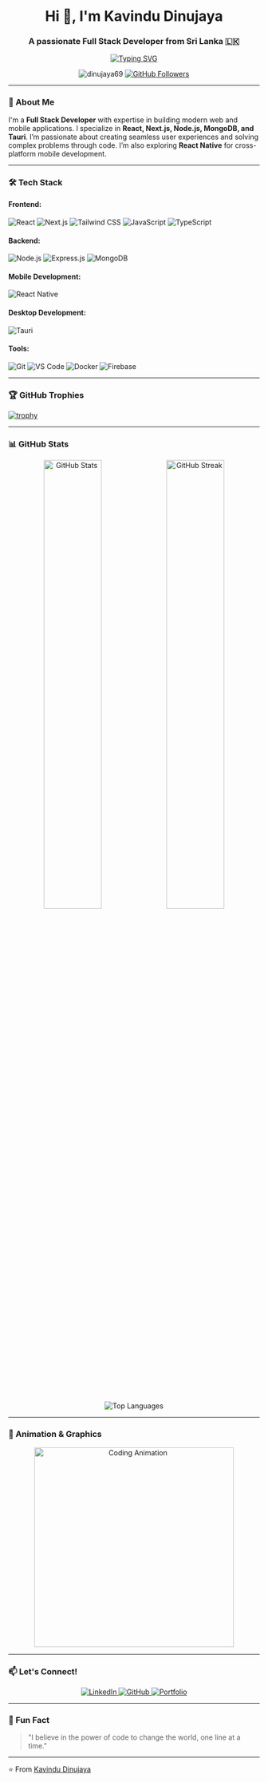 <h1 align="center">Hi 👋, I'm Kavindu Dinujaya</h1>
<h3 align="center">A passionate Full Stack Developer from Sri Lanka 🇱🇰</h3>

<p align="center">
  <a href="https://github.com/Dinujaya69">
    <img src="https://readme-typing-svg.demolab.com?font=Fira+Code&pause=1000&color=00FF00&center=true&vCenter=true&width=435&lines=Welcome+to+my+GitHub+Profile!;MERN+Stack+Developer;Next.js+%7C+Tauri+%7C+React+Native;Always+Learning+New+Things" alt="Typing SVG" />
  </a>
</p>

<p align="center">
  <img src="https://komarev.com/ghpvc/?username=dinujaya69&label=Profile%20views&color=0e75b6&style=flat" alt="dinujaya69" />
  <a href="https://github.com/Dinujaya69?tab=followers">
    <img src="https://img.shields.io/github/followers/Dinujaya69?label=Followers&style=social" alt="GitHub Followers" />
  </a>
</p>

---

### 🚀 About Me

I'm a **Full Stack Developer** with expertise in building modern web and mobile applications. I specialize in **React, Next.js, Node.js, MongoDB, and Tauri**. I’m passionate about creating seamless user experiences and solving complex problems through code. I’m also exploring **React Native** for cross-platform mobile development.

---

### 🛠️ Tech Stack

#### Frontend:
![React](https://img.shields.io/badge/React-20232A?style=for-the-badge&logo=react&logoColor=61DAFB)
![Next.js](https://img.shields.io/badge/Next.js-000000?style=for-the-badge&logo=next.js&logoColor=white)
![Tailwind CSS](https://img.shields.io/badge/Tailwind_CSS-38B2AC?style=for-the-badge&logo=tailwind-css&logoColor=white)
![JavaScript](https://img.shields.io/badge/JavaScript-F7DF1E?style=for-the-badge&logo=javascript&logoColor=black)
![TypeScript](https://img.shields.io/badge/TypeScript-007ACC?style=for-the-badge&logo=typescript&logoColor=white)

#### Backend:
![Node.js](https://img.shields.io/badge/Node.js-339933?style=for-the-badge&logo=node.js&logoColor=white)
![Express.js](https://img.shields.io/badge/Express.js-000000?style=for-the-badge&logo=express&logoColor=white)
![MongoDB](https://img.shields.io/badge/MongoDB-47A248?style=for-the-badge&logo=mongodb&logoColor=white)

#### Mobile Development:
![React Native](https://img.shields.io/badge/React_Native-20232A?style=for-the-badge&logo=react&logoColor=61DAFB)

#### Desktop Development:
![Tauri](https://img.shields.io/badge/Tauri-FFC131?style=for-the-badge&logo=tauri&logoColor=black)

#### Tools:
![Git](https://img.shields.io/badge/Git-F05032?style=for-the-badge&logo=git&logoColor=white)
![VS Code](https://img.shields.io/badge/VS_Code-007ACC?style=for-the-badge&logo=visual-studio-code&logoColor=white)
![Docker](https://img.shields.io/badge/Docker-2496ED?style=for-the-badge&logo=docker&logoColor=white)
![Firebase](https://img.shields.io/badge/Firebase-FFCA28?style=for-the-badge&logo=firebase&logoColor=black)

---

### 🏆 GitHub Trophies

[![trophy](https://github-profile-trophy.vercel.app/?username=dinujaya69&theme=onedark&row=1&column=7)](https://github.com/ryo-ma/github-profile-trophy)

---

### 📊 GitHub Stats

<p align="center">
  <img src="https://github-readme-stats.vercel.app/api?username=dinujaya69&show_icons=true&theme=radical" alt="GitHub Stats" width="48%" />
  <img src="https://github-readme-streak-stats.herokuapp.com/?user=dinujaya69&theme=highcontrast" alt="GitHub Streak" width="48%" />
</p>

<p align="center">
  <img src="https://github-readme-stats.vercel.app/api/top-langs/?username=dinujaya69&layout=compact&theme=gruvbox" alt="Top Languages" />
</p>

---

### 🎨 Animation & Graphics

<p align="center">
  <img src="https://media.giphy.com/media/L1R1tvI9svkIWwpVYr/giphy.gif" alt="Coding Animation" width="400" />
</p>

---

### 📫 Let's Connect!

<p align="center">
  <a href="www.linkedin.com/in/kavindu-dinujaya-weerasinghe-552388215">
    <img src="https://img.shields.io/badge/LinkedIn-0077B5?style=for-the-badge&logo=linkedin&logoColor=white" alt="LinkedIn" />
  </a>
 
  <a href="https://github.com/Dinujaya69">
    <img src="https://img.shields.io/badge/GitHub-100000?style=for-the-badge&logo=github&logoColor=white" alt="GitHub" />
  </a>
  <a href="https://kavindu-portfolio.vercel.app/">
    <img src="https://img.shields.io/badge/Portfolio-FF5722?style=for-the-badge&logo=about.me&logoColor=white" alt="Portfolio" />
  </a>
</p>

---

### 💬 Fun Fact

> "I believe in the power of code to change the world, one line at a time."

---

⭐️ From [Kavindu Dinujaya](https://github.com/Dinujaya69)
